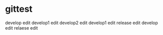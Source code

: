 # gittest
develop edit
develop1 edit
develop2 edit
develop1 edit
release edit
develop edit
relaese edit
